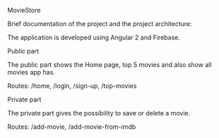 MovieStore

Brief documentation of the project and the project architecture:


The application is developed using Angular 2 and Firebase. 

Public part

The public part shows the Home page, top 5 movies and also show all movies app has.

Routes: /home, /login, /sign-up, /top-movies

Private part

The private part gives the possibility to save or delete a movie.

Routes: /add-movie, /add-movie-from-imdb
  
 
